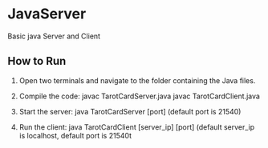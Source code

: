 # JavaServer
Basic java Server and Client

## How to Run

1. Open two terminals and navigate to the folder containing the Java files.

2. Compile the code:
javac TarotCardServer.java
javac TarotCardClient.java

3. Start the server:
java TarotCardServer [port] (default port is 21540)

4. Run the client:
java TarotCardClient [server_ip] [port] (default server_ip is localhost, default port is 21540t
